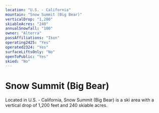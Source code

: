 ```yaml
---
location: "U.S. - California"
mountain: "Snow Summit (Big Bear)"
verticalDrop: "1,200"
skiableAcres: "240"
annualSnowfall: "100"
owner: "Alterra"
passAffiliations: "Ikon"
operating2425: "Yes"
operated2324: "Yes"
surfaceLiftsOnly: "No"
openToPublic: "Yes"
skied: "No"
---
```


# Snow Summit (Big Bear)

Located in U.S. - California, Snow Summit (Big Bear) is a ski area with a vertical drop of 1,200 feet and 240 skiable acres.